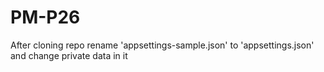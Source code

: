 # PM-P26
After cloning repo rename 'appsettings-sample.json' to 'appsettings.json'
and change private data in it